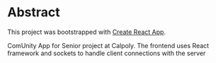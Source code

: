 # Abstract

This project was bootstrapped with [Create React App](https://github.com/facebook/create-react-app).

ComUnity App for Senior project at Calpoly. The frontend uses React framework and sockets to handle client connections
with the server


